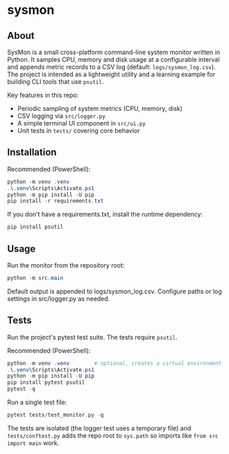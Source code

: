 # sysmon

## About

SysMon is a small cross-platform command-line system monitor written in Python. It samples CPU, memory and disk usage at a configurable interval and appends metric records to a CSV log (default: `logs/sysmon_log.csv`). The project is intended as a lightweight utility and a learning example for building CLI tools that use `psutil`.

Key features in this repo:
- Periodic sampling of system metrics (CPU, memory, disk)
- CSV logging via `src/logger.py`
- A simple terminal UI component in `src/ui.py`
- Unit tests in `tests/` covering core behavior

## Installation

Recommended (PowerShell):

```powershell
python -m venv .venv
.\.venv\Scripts\Activate.ps1
python -m pip install -U pip
pip install -r requirements.txt
```

If you don't have a requirements.txt, install the runtime dependency:

```powershell
pip install psutil
```

## Usage

Run the monitor from the repository root:

```powershell
python -m src.main
```

Default output is appended to logs/sysmon_log.csv. Configure paths or log settings in src/logger.py as needed.


## Tests

Run the project's pytest test suite. The tests require `psutil`.

Recommended (PowerShell):

```powershell
python -m venv .venv        # optional, creates a virtual environment
.\.venv\Scripts\Activate.ps1
python -m pip install -U pip
pip install pytest psutil
pytest -q
```

Run a single test file:

```powershell
pytest tests/test_monitor.py -q
```

The tests are isolated (the logger test uses a temporary file) and `tests/conftest.py` adds the repo root to `sys.path` so imports like `from src import main` work.